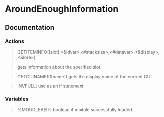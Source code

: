 # AroundEnoughInformation

<h2>Documentation</h2>

<h3>Actions</h3>

><p>GETITEMINFO([slot],<&idvar>,<#stacksize>,<#datavar>,<&display>,<&lore>)</p>
>gets information about the specified slot.
>

>GETGUINAME([&name])
gets the display name of the current GUI.

>INVFULL;
use as an if statement
>
<h3>Variables</h3>

>%MOUDLEAEI%
>boolean if module successfully loaded.
